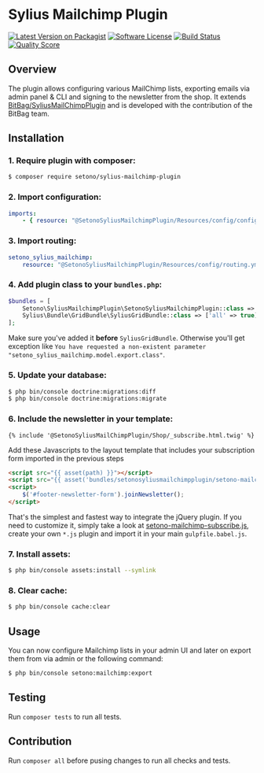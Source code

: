 # Sylius Mailchimp Plugin

[![Latest Version on Packagist][ico-version]][link-packagist]
[![Software License][ico-license]](LICENSE)
[![Build Status][ico-travis]][link-travis]
[![Quality Score][ico-code-quality]][link-code-quality]

## Overview

The plugin allows configuring various MailChimp lists, exporting emails via admin panel & CLI and signing to the newsletter 
from the shop. It extends [BitBag/SyliusMailChimpPlugin](https://github.com/BitBagCommerce/SyliusMailChimpPlugin) and is
developed with the contribution of the BitBag team.  

## Installation

### 1. Require plugin with composer:

```bash
$ composer require setono/sylius-mailchimp-plugin
```

### 2. Import configuration:

```yaml
imports:
    - { resource: "@SetonoSyliusMailchimpPlugin/Resources/config/config.yml" }
```

### 3. Import routing:
   
```yaml
setono_sylius_mailchimp:
    resource: "@SetonoSyliusMailchimpPlugin/Resources/config/routing.yml"
```

### 4. Add plugin class to your `bundles.php`:

```php
$bundles = [
    Setono\SyliusMailchimpPlugin\SetonoSyliusMailchimpPlugin::class => ['all' => true],
    Sylius\Bundle\GridBundle\SyliusGridBundle::class => ['all' => true],
];
```

Make sure you've added it **before** `SyliusGridBundle`. Otherwise you'll get exception like
`You have requested a non-existent parameter "setono_sylius_mailchimp.model.export.class"`.

### 5. Update your database:

```bash
$ php bin/console doctrine:migrations:diff
$ php bin/console doctrine:migrations:migrate
```

### 6. Include the newsletter in your template:

```twig
{% include '@SetonoSyliusMailChimpPlugin/Shop/_subscribe.html.twig' %}
```

Add these Javascripts to the layout template that includes your subscription form imported in the previous steps
```html
<script src="{{ asset(path) }}"></script>
<script src="{{ asset('bundles/setonosyliusmailchimpplugin/setono-mailchimp-subscribe.js') }}"></script>
<script>
    $('#footer-newsletter-form').joinNewsletter();
</script>
```

That's the simplest and fastest way to integrate the jQuery plugin. If you need to customize it, simply take a look at
[setono-mailchimp-subscribe.js](src/Resources/public/setono-mailchimp-subscribe.js), create your own `*.js` plugin and 
import it in your main `gulpfile.babel.js`.

### 7. Install assets:

```bash
$ php bin/console assets:install --symlink
```

### 8. Clear cache:

```bash
$ php bin/console cache:clear
```

## Usage

You can now configure Mailchimp lists in your admin UI and later on export them from via admin or the following command:

```bash
$ php bin/console setono:mailchimp:export
````

## Testing

Run `composer tests` to run all tests.

## Contribution

Run `composer all` before pusing changes to run all checks and tests.

[ico-version]: https://img.shields.io/packagist/v/setono/sylius-mailchimp-plugin.svg?style=flat-square
[ico-license]: https://img.shields.io/badge/license-MIT-brightgreen.svg?style=flat-square
[ico-travis]: https://img.shields.io/travis/Setono/SyliusMailchimpPlugin/master.svg?style=flat-square
[ico-code-quality]: https://img.shields.io/scrutinizer/g/Setono/SyliusMailchimpPlugin.svg?style=flat-square

[link-packagist]: https://packagist.org/packages/setono/sylius-mailchimp-plugin
[link-travis]: https://travis-ci.org/Setono/SyliusMailchimpPlugin
[link-code-quality]: https://scrutinizer-ci.com/g/Setono/SyliusMailchimpPlugin

